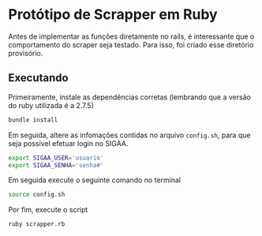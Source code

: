 # Protótipo de Scrapper em Ruby

Antes de implementar as funções diretamente no rails, é interessante que o comportamento do scraper seja testado. Para isso, foi criado esse diretório provisório.

## Executando 

Primeiramente, instale as dependências corretas (lembrando que a versão do ruby utilizada é a 2.7.5)

```sh
bundle install
```

Em seguida,  altere as infomações contidas no arquivo ``config.sh``, para que seja possível efetuar login no SIGAA.

```sh
export SIGAA_USER='usuario'
export SIGAA_SENHA='senha#'

```

Em seguida execute o seguinte comando no terminal

```sh
source config.sh
```     

Por fim, execute o script

```
ruby scrapper.rb
```
